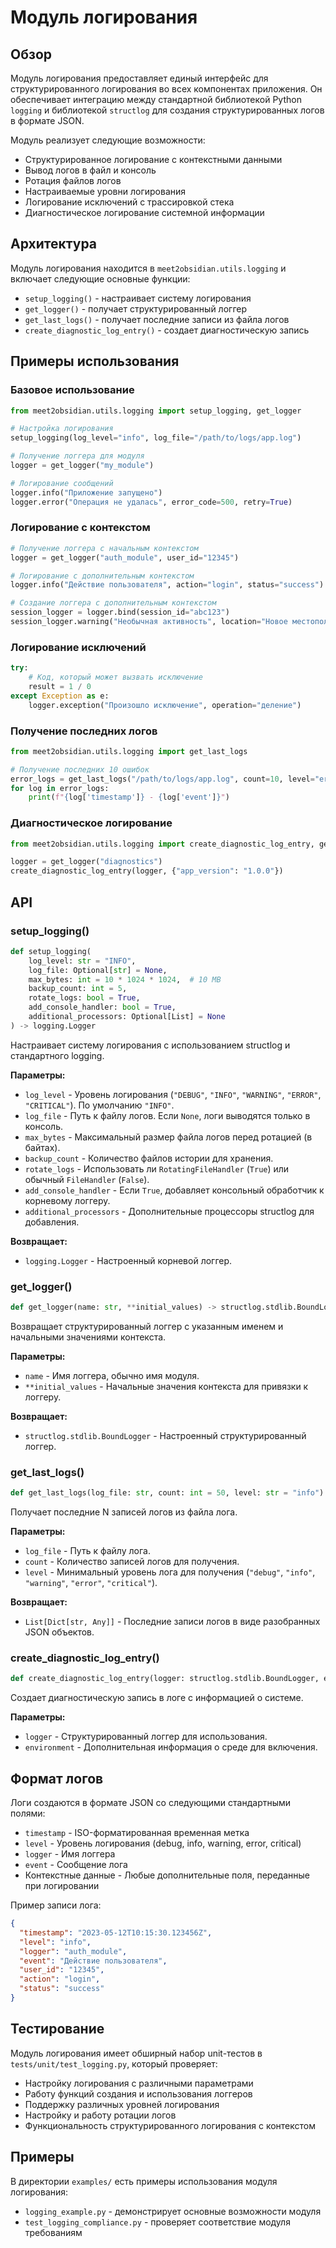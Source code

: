 # Модуль логирования

## Обзор

Модуль логирования предоставляет единый интерфейс для структурированного логирования во всех компонентах приложения. Он обеспечивает интеграцию между стандартной библиотекой Python `logging` и библиотекой `structlog` для создания структурированных логов в формате JSON.

Модуль реализует следующие возможности:
- Структурированное логирование с контекстными данными
- Вывод логов в файл и консоль
- Ротация файлов логов
- Настраиваемые уровни логирования
- Логирование исключений с трассировкой стека
- Диагностическое логирование системной информации

## Архитектура

Модуль логирования находится в `meet2obsidian.utils.logging` и включает следующие основные функции:

- `setup_logging()` - настраивает систему логирования
- `get_logger()` - получает структурированный логгер
- `get_last_logs()` - получает последние записи из файла логов
- `create_diagnostic_log_entry()` - создает диагностическую запись

## Примеры использования

### Базовое использование

```python
from meet2obsidian.utils.logging import setup_logging, get_logger

# Настройка логирования
setup_logging(log_level="info", log_file="/path/to/logs/app.log")

# Получение логгера для модуля
logger = get_logger("my_module")

# Логирование сообщений
logger.info("Приложение запущено")
logger.error("Операция не удалась", error_code=500, retry=True)
```

### Логирование с контекстом

```python
# Получение логгера с начальным контекстом
logger = get_logger("auth_module", user_id="12345")

# Логирование с дополнительным контекстом
logger.info("Действие пользователя", action="login", status="success")

# Создание логгера с дополнительным контекстом
session_logger = logger.bind(session_id="abc123")
session_logger.warning("Необычная активность", location="Новое местоположение")
```

### Логирование исключений

```python
try:
    # Код, который может вызвать исключение
    result = 1 / 0
except Exception as e:
    logger.exception("Произошло исключение", operation="деление")
```

### Получение последних логов

```python
from meet2obsidian.utils.logging import get_last_logs

# Получение последних 10 ошибок
error_logs = get_last_logs("/path/to/logs/app.log", count=10, level="error")
for log in error_logs:
    print(f"{log['timestamp']} - {log['event']}")
```

### Диагностическое логирование

```python
from meet2obsidian.utils.logging import create_diagnostic_log_entry, get_logger

logger = get_logger("diagnostics")
create_diagnostic_log_entry(logger, {"app_version": "1.0.0"})
```

## API

### setup_logging()

```python
def setup_logging(
    log_level: str = "INFO",
    log_file: Optional[str] = None,
    max_bytes: int = 10 * 1024 * 1024,  # 10 MB
    backup_count: int = 5,
    rotate_logs: bool = True,
    add_console_handler: bool = True,
    additional_processors: Optional[List] = None
) -> logging.Logger
```

Настраивает систему логирования с использованием structlog и стандартного logging.

**Параметры:**
- `log_level` - Уровень логирования (`"DEBUG"`, `"INFO"`, `"WARNING"`, `"ERROR"`, `"CRITICAL"`). По умолчанию `"INFO"`.
- `log_file` - Путь к файлу логов. Если `None`, логи выводятся только в консоль.
- `max_bytes` - Максимальный размер файла логов перед ротацией (в байтах).
- `backup_count` - Количество файлов истории для хранения.
- `rotate_logs` - Использовать ли `RotatingFileHandler` (`True`) или обычный `FileHandler` (`False`).
- `add_console_handler` - Если `True`, добавляет консольный обработчик к корневому логгеру.
- `additional_processors` - Дополнительные процессоры structlog для добавления.

**Возвращает:**
- `logging.Logger` - Настроенный корневой логгер.

### get_logger()

```python
def get_logger(name: str, **initial_values) -> structlog.stdlib.BoundLogger
```

Возвращает структурированный логгер с указанным именем и начальными значениями контекста.

**Параметры:**
- `name` - Имя логгера, обычно имя модуля.
- `**initial_values` - Начальные значения контекста для привязки к логгеру.

**Возвращает:**
- `structlog.stdlib.BoundLogger` - Настроенный структурированный логгер.

### get_last_logs()

```python
def get_last_logs(log_file: str, count: int = 50, level: str = "info") -> List[Dict[str, Any]]
```

Получает последние N записей логов из файла лога.

**Параметры:**
- `log_file` - Путь к файлу лога.
- `count` - Количество записей логов для получения.
- `level` - Минимальный уровень лога для получения (`"debug"`, `"info"`, `"warning"`, `"error"`, `"critical"`).

**Возвращает:**
- `List[Dict[str, Any]]` - Последние записи логов в виде разобранных JSON объектов.

### create_diagnostic_log_entry()

```python
def create_diagnostic_log_entry(logger: structlog.stdlib.BoundLogger, environment: Dict[str, Any] = None) -> None
```

Создает диагностическую запись в логе с информацией о системе.

**Параметры:**
- `logger` - Структурированный логгер для использования.
- `environment` - Дополнительная информация о среде для включения.

## Формат логов

Логи создаются в формате JSON со следующими стандартными полями:

- `timestamp` - ISO-форматированная временная метка
- `level` - Уровень логирования (debug, info, warning, error, critical)
- `logger` - Имя логгера
- `event` - Сообщение лога
- Контекстные данные - Любые дополнительные поля, переданные при логировании

Пример записи лога:
```json
{
  "timestamp": "2023-05-12T10:15:30.123456Z",
  "level": "info",
  "logger": "auth_module",
  "event": "Действие пользователя",
  "user_id": "12345",
  "action": "login",
  "status": "success"
}
```

## Тестирование

Модуль логирования имеет обширный набор unit-тестов в `tests/unit/test_logging.py`, который проверяет:

- Настройку логирования с различными параметрами
- Работу функций создания и использования логгеров
- Поддержку различных уровней логирования
- Настройку и работу ротации логов
- Функциональность структурированного логирования с контекстом

## Примеры

В директории `examples/` есть примеры использования модуля логирования:

- `logging_example.py` - демонстрирует основные возможности модуля
- `test_logging_compliance.py` - проверяет соответствие модуля требованиям